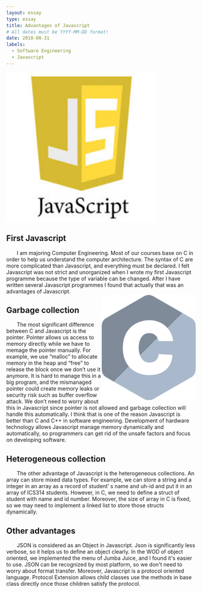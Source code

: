 ```yaml
---
layout: essay
type: essay
title: Advantages of Javascript
# All dates must be YYYY-MM-DD format!
date: 2018-08-31
labels:
  - Software Engineering
  - Javascript
---
```


<img class="floated image" width = "400" length = "350" align="center" src="../images/js.jpeg">

<h2>First Javascript  </h2>
<div style="text-indent:2em">
I am majoring Computer Engineering. Most of our courses base on C in order to help us understand the computer architecture.
The syntax of C are more complicated than Javascript, and everything must be declared. I felt Javascript was not strict and 
unorganized when I wrote my first Javascript programme because the type of variable can be changed. After I have written several Javascript programmes I found that actually that was an advantages of Javascript.
</div>
<img class="rounded image" width = "250" length = "250" align="right" src="../images/c.png">


<h2>Garbage collection  </h2>
<div style="text-indent:2em">
	The most significant difference between C and Javascript is the pointer. Pointer allows us access to memory directly 
  while we have to memage the pointer manually. For example, we use “malloc” to allocate memory in the heap and “free” 
  to release the block once we don’t use it anymore. It is hard to manage this in a big program, and the mismanaged pointer
  could create memory leaks or security risk such as buffer overflow attack. We don’t
  need to worry about this in Javascript since pointer is not allowed and garbage collection will handle this automatically. 
  I think that is one of the reason Javascript is better than C and C++ in software engineering. Development of
  hardware technology allows Javascript manage memory dynamically and automatically, so programmers can get rid of the unsafe
  factors and focus on developing software.
</div>	

<h2>Heterogeneous collection  </h2>
<div style="text-indent:2em">  
The other advantage of Javascript is the heterogeneous collections. An array can store mixed data types. For example, 
we can store a string and a integer in an array as a record of student’ s name and uh-id and put it in an array of 
ICS314 students. However, in C, we need to define a struct of student with name and id number. Moreover, the size of
array in C is fixed, so we may need to implement a linked list to store those structs dynamically.
</div>	

<h2>Other advantages</h2>
<div style="text-indent:2em">  
	JSON is considered as an Object in Javascript. Json is significantly less verbose, so it helps 
  us to define an object clearly. In the WOD of object oriented, we implemented the menu of Jumba Juice, and I found it's easier to use. JSON can be recognized by most platform, so we don't need to worry about format transfer.
	Moreover, Javascript is a protocol oriented language. Protocol Extension allows child classes use the methods in base class directly once those children satisfy the protocol. 
</div>


